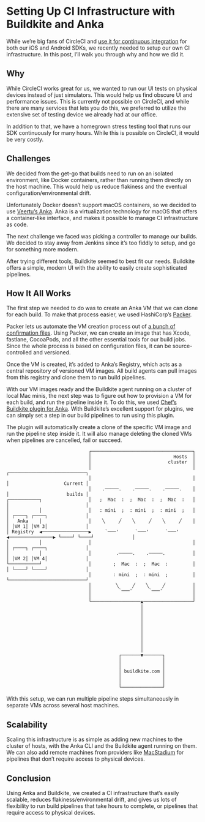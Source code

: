 # Setting Up CI Infrastructure with Buildkite and Anka
While we’re big fans of CircleCI and [use it for continuous integration](https://instabug.com/blog/how-we-automate-our-ios-workflow-at-instabug-using-circleci/) for both our iOS and Android SDKs, we recently needed to setup our own CI infrastructure. In this post, I’ll walk you through why and how we did it.

## Why
While CircleCI works great for us, we wanted to run our UI tests on physical devices instead of just simulators. This would help us find obscure UI and performance issues. This is currently not possible on CircleCI, and while there are many services that lets you do this, we preferred to utilize the extensive set of testing device we already had at our office.

In addition to that, we have a homegrown stress testing tool that runs our SDK continuously for many hours. While this is possible on CircleCI, it would be very costly.

## Challenges
We decided from the get-go that builds need to run on an isolated environment, like Docker containers, rather than running them directly on the host machine. This would help us reduce flakiness and the eventual configuration/environmental drift.

Unfortunately Docker doesn’t support macOS containers, so we decided to use [Veertu’s Anka](https://veertu.com/). Anka is a virtualization technology for macOS that offers a container-like interface, and makes it possible to manage CI infrastructure as code.

The next challenge we faced was picking a controller to manage our builds. We decided to stay away from Jenkins since it’s too fiddly to setup, and go for something more modern. 

After trying different tools, Buildkite seemed to best fit our needs. Buildkite offers a simple, modern UI with the ability to easily create sophisticated pipelines.

## How It All Works
The first step we needed to do was to create an Anka VM that we can clone for each build. To make that process easier, we used HashiCorp’s [Packer](https://www.packer.io/). 

Packer lets us automate the VM creation process out of [a bunch of confirmation files](https://github.com/HeshamMegid/anka-packer-images).  Using Packer, we can create an image that has Xcode, fastlane, CocoaPods, and all the other essential tools for our build jobs. Since the whole process is based on configuration files, it can be source-controlled and versioned.

Once the VM is created, it’s added to Anka’s Registry, which acts as a central repository of versioned VM images. All build agents can pull images from this registry and clone them to run build pipelines. 

With our VM images ready and the Buildkite agent running on a cluster of local Mac minis, the next step was to figure out how to provision a VM for each build, and run the pipeline inside it. To do this, we used [Chef’s Buildkite plugin for Anka](https://github.com/chef/anka-buildkite-plugin). With Buildkite’s excellent support for plugins, we can simply set a step in our build pipelines to run using this plugin. 

The plugin will automatically create a clone of the specific VM image and run the pipeline step inside it. It will also manage deleting the cloned VMs when pipelines are cancelled, fail or succeed.

```
                              ┌─────────────────────────────────────┐
                              │                              Hosts  │
                              │                            cluster  │
                              │                                     │                ┌────────────────────────────┐
                              │                                     │                │                    Current │
                              │    .─────.    .─────.    .─────.    │                │                     builds │
┌───────────┐                 │   ;  Mac  :  ;  Mac  :  ;  Mac  :   │                │                            │
│           │                 │   : mini  ;  : mini  ;  : mini  ;   │                │ ┌────┐ ┌────┐              │
│   Anka    │                 │    ╲     ╱    ╲     ╱    ╲     ╱    │                │ │VM 1│ │VM 3│              │
│ Registry  ◀─────────────────▶     `───'      `───'      `───'     ◀────────────────▶ └────┘ └────┘              │
│           │                 │                                     │                │ ┌────┐ ┌────┐              │
│           │                 │         .─────.    .─────.          │                │ │VM 2│ │VM 4│              │
└───────────┘                 │        ;  Mac  :  ;  Mac  :         │                │ └────┘ └────┘              │
                              │        : mini  ;  : mini  ;         │                └────────────────────────────┘
                              │         ╲     ╱    ╲     ╱          │
                              │          `───'      `───'           │
                              │                                     │
                              └──────────────────▲──────────────────┘
                                                 │
                                                 │
                                                 │
                                                 │
                                                 │
                                                 │
                                                 │
                                                 │
                                                 │
                                         ┌───────▼───────┐
                                         │               │
                                         │               │
                                         │ buildkite.com │
                                         │               │
                                         │               │
                                         └───────────────┘
```

With this setup, we can run multiple pipeline steps simultaneously in separate VMs across several host machines.

## Scalability 
Scaling this infrastructure is as simple as adding new machines to the cluster of hosts, with the Anka CLI and the Buildkite agent running on them. We can also add remote machines from providers like [MacStadium](https://www.macstadium.com/) for pipelines that don’t require access to physical devices.

## Conclusion
Using Anka and Buildkite, we created a CI infrastructure that’s easily scalable, reduces flakiness/environmental drift, and gives us lots of flexibility to run build pipelines that take hours to complete, or pipelines that require access to physical devices.
